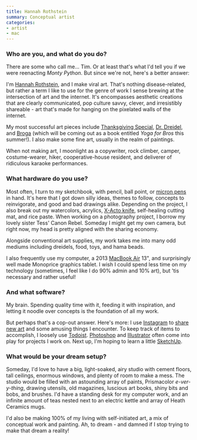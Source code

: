 ```yaml
---
title: Hannah Rothstein
summary: Conceptual artist
categories:
- artist
- mac
---
```


### Who are you, and what do you do?

There are some who call me... Tim. Or at least that's what I'd tell you if we were reenacting *Monty Python*. But since we're not, here's a better answer:

I'm [Hannah Rothstein](http://www.hrothstein.com/ "Hannah's "), and I make viral art. That's nothing disease-related, but rather a term I like to use for the genre of work I sense brewing at the intersection of art and the internet. It's encompasses aesthetic creations that are clearly communicated, pop culture savvy, clever, and irresistibly shareable - art that's made for hanging on the pixelated walls of the internet. 

My most successful art pieces include [Thanksgiving Special](http://www.hrothstein.com/thanksgiving-special "Jannah's Thanksgiving-themed art pieces."), [Dr. Dreidel](http://www.hrothstein.com/dr-dreidel "Hannah's rapper-themed dreidel."), and [Broga](http://www.hrothstein.com/broga "Hannah's manly mindfulness movement.") (which will be coming out as a book entitled *Yoga for Bros* this summer!). I also make some fine art, usually in the realm of paintings.

When not making art, I moonlight as a copywriter, rock climber, camper, costume-wearer, hiker, cooperative-house resident, and deliverer of ridiculous karaoke performances.

### What hardware do you use?

Most often, I turn to my sketchbook, with pencil, ball point, or [micron pens][pigma-micron] in hand. It's here that I got down silly ideas, themes to follow, concepts to reinvigorate, and good and bad drawings alike. Depending on the project, I also break out my watercolors, acrylics, [X-Acto knife][x-acto], self-healing cutting mat, and rice paste. When working on a photography project, I borrow my lovely sister Tess' Canon Rebel. Someday I might get my own camera, but right now, my head is pretty aligned with the sharing economy.

Alongside conventional art supplies, my work takes me into many odd mediums including dreidels, food, toys, and hama beads.

I also frequently use my computer, a 2013 [MacBook Air][macbook-air] 13", and surprisingly well made Monoprice graphics tablet. I wish I could spend less time on my technology (sometimes, I feel like I do 90% admin and 10% art), but 'tis necessary and rather useful!

### And what software?

My brain. Spending quality time with it, feeding it with inspiration, and letting it noodle over concepts is the foundation of all my work. 

But perhaps that's a cop-out answer. Here's more: I use [Instagram][instagram-ios] to [share new art](https://www.instagram.com/HRothsteinArt/ "Hannah's Instagram account.") and some amusing things I encounter. To keep track of items to accomplish, I loosely use [Todoist][]. [Photoshop][] and [Illustrator][] often come into play for projects I work on. Next up, I'm hoping to learn a little [SketchUp][].

### What would be your dream setup?

Someday, I'd love to have a big, light-soaked, airy studio with cement floors, tall ceilings, enormous windows, and plenty of room to make a mess. The studio would be filled with an astounding array of paints, Prismacolor *e-ver-y-thing*, drawing utensils, old magazines, luscious art books, shiny bits and bobs, and brushes. I'd have a standing desk for my computer work, and an infinite amount of teas nested next to an electric kettle and array of Heath Ceramics mugs.

I'd also be making 100% of my living with self-initiated art, a mix of conceptual work and painting. Ah, to dream - and damned if I stop trying to make that dream a reality!

[macbook-air]: https://www.apple.com/macbook-air/ "A very thin laptop."
[pigma-micron]: https://www.sakuraofamerica.com/Pen-Archival "A technical pen with archival pigmented ink."
[x-acto]: https://en.wikipedia.org/wiki/X-Acto "A knife."
[illustrator]: https://www.adobe.com/products/illustrator.html "A vector graphics editor."
[instagram-ios]: https://itunes.apple.com/us/app/instagram/id389801252 "A photo taking/sharing app."
[photoshop]: https://www.adobe.com/products/photoshop.html "A bitmap image editor."
[sketchup]: https://www.sketchup.com/ "3D modeling software."
[todoist]: https://todoist.com/ "A to-do service."
